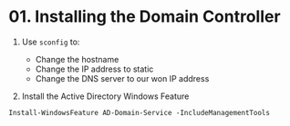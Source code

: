 # 01. Installing the Domain Controller

1. Use `sconfig` to:
    - Change the hostname
    - Change the IP address to static
    - Change the DNS server to our won IP address

2. Install the Active Directory Windows Feature

```shell
Install-WindowsFeature AD-Domain-Service -IncludeManagementTools
```